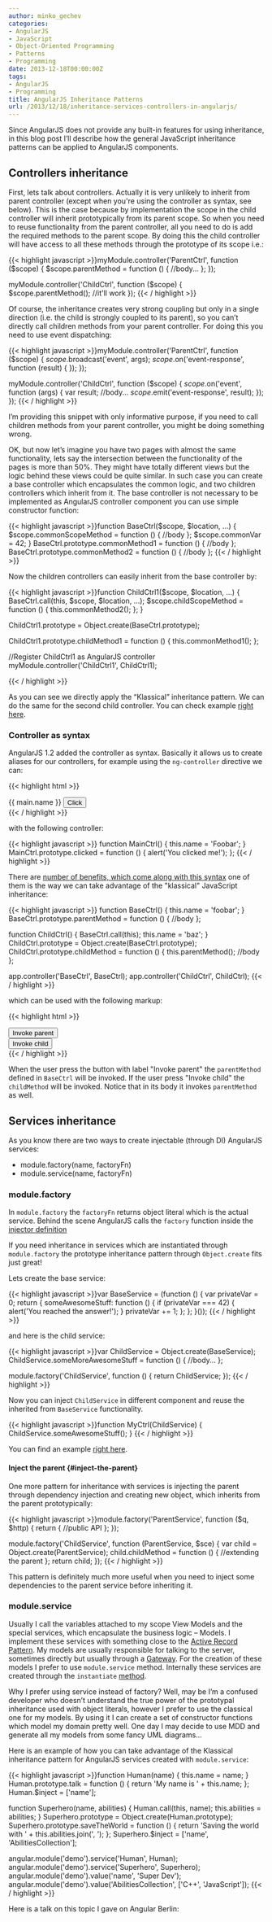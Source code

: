 ```yaml
---
author: minko_gechev
categories:
- AngularJS
- JavaScript
- Object-Oriented Programming
- Patterns
- Programming
date: 2013-12-18T00:00:00Z
tags:
- AngularJS
- Programming
title: AngularJS Inheritance Patterns
url: /2013/12/18/inheritance-services-controllers-in-angularjs/
---
```


Since AngularJS does not provide any built-in features for using inheritance, in this blog post I&#8217;ll describe how the general JavaScript inheritance patterns can be applied to AngularJS components.

## Controllers inheritance

First, lets talk about controllers. Actually it is very unlikely to inherit from parent controller (except when you're using the controller as syntax, see below). This is the case because by implementation the scope in the child controller will inherit prototypically from its parent scope. So when you need to reuse functionality from the parent controller, all you need to do is add the required methods to the parent scope. By doing this the child controller will have access to all these methods through the prototype of its scope i.e.:

{{< highlight javascript >}}myModule.controller('ParentCtrl', function ($scope) {
  $scope.parentMethod = function () {
    //body...
  };
});

myModule.controller('ChildCtrl', function ($scope) {
  $scope.parentMethod(); //it'll work
});
{{< / highlight >}}

Of course, the inheritance creates very strong coupling but only in a single direction (i.e. the child is strongly coupled to its parent), so you can&#8217;t directly call children methods from your parent controller. For doing this you need to use event dispatching:

{{< highlight javascript >}}myModule.controller('ParentCtrl', function ($scope) {
  $scope.$broadcast('event', args);
  $scope.$on('event-response', function (result) {
  });
});

myModule.controller('ChildCtrl', function ($scope) {
  $scope.$on('event', function (args) {
    var result;
    //body...
    $scope.$emit('event-response', result);
  });
});
{{< / highlight >}}

I&#8217;m providing this snippet with only informative purpose, if you need to call children methods from your parent controller, you might be doing something wrong.

OK, but now let&#8217;s imagine you have two pages with almost the same functionality, lets say the intersection between the functionality of the pages is more than 50%. They might have totally different views but the logic behind these views could be quite similar. In such case you can create a base controller which encapsulates the common logic, and two children controllers which inherit from it. The base controller is not necessary to be implemented as AngularJS controller component you can use simple constructor function:

{{< highlight javascript >}}function BaseCtrl($scope, $location, ...) {
  $scope.commonScopeMethod = function () {
    //body
  };
  $scope.commonVar = 42;
}
BaseCtrl.prototype.commonMethod1 = function () {
  //body
};
BaseCtrl.prototype.commonMethod2 = function () {
  //body
};
{{< / highlight >}}

Now the children controllers can easily inherit from the base controller by:

{{< highlight javascript >}}function ChildCtrl1($scope, $location, ...) {
  BaseCtrl.call(this, $scope, $location, ...);
  $scope.childScopeMethod = function () {
    this.commonMethod2();
  };
}

ChildCtrl1.prototype = Object.create(BaseCtrl.prototype);

ChildCtrl1.prototype.childMethod1 = function () {
  this.commonMethod1();
};

//Register ChildCtrl1 as AngularJS controller
myModule.controller('ChildCtrl1', ChildCtrl1);

{{< / highlight >}}

As you can see we directly apply the &#8220;Klassical&#8221; inheritance pattern. We can do the same for the second child controller. You can check example [right here][1].

### Controller as syntax

AngularJS 1.2 added the controller as syntax. Basically it allows us to create aliases for our controllers, for example using the `ng-controller` directive we can:

{{< highlight html >}}
<div ng-controller="MainCtrl as main">
  {{ main.name }}
  <button ng-click="main.clicked()">Click</button>
</div>
{{< / highlight >}}

with the following controller:

{{< highlight javascript >}}
function MainCtrl() {
  this.name = 'Foobar';
}
MainCtrl.prototype.clicked = function () {
  alert('You clicked me!');
};
{{< / highlight >}}

There are [number of benefits, which come along with this syntax](https://github.com/mgechev/angularjs-style-guide#controllers) one of them is the way we can take advantage of the "klassical" JavaScript inheritance:

{{< highlight javascript >}}
function BaseCtrl() {
  this.name = 'foobar';
}
BaseCtrl.prototype.parentMethod = function () {
  //body
};

function ChildCtrl() {
  BaseCtrl.call(this);
  this.name = 'baz';
}
ChildCtrl.prototype = Object.create(BaseCtrl.prototype);
ChildCtrl.prototype.childMethod = function () {
  this.parentMethod();
  //body
};

app.controller('BaseCtrl', BaseCtrl);
app.controller('ChildCtrl', ChildCtrl);
{{< / highlight >}}

which can be used with the following markup:

{{< highlight html >}}
<div ng-controller="BaseCtrl as base">
  <button ng-click="base.method()">Invoke parent</button>
  <div ng-controller="ChildCtrl as child">
    <button ng-click="child.childMethod()">Invoke child</button>
  </div>
</div>
{{< / highlight >}}

When the user press the button with label "Invoke parent" the `parentMethod` defined in `BaseCtrl` will be invoked. If the user press "Invoke child" the `childMethod` will be invoked. Notice that in its body it invokes `parentMethod` as well.

## Services inheritance

As you know there are two ways to create injectable (through DI) AngularJS services:

* module.factory(name, factoryFn)
* module.service(name, factoryFn)

### module.factory

In `module.factory` the `factoryFn` returns object literal which is the actual service. Behind the scene AngularJS calls the `factory` function inside the [injector definition][2]

If you need inheritance in services which are instantiated through `module.factory` the prototype inheritance pattern through `Object.create` fits just great!

Lets create the base service:

{{< highlight javascript >}}var BaseService = (function () {
  var privateVar = 0;
  return {
    someAwesomeStuff: function () {
      if (privateVar === 42) {
        alert('You reached the answer!');
      }
      privateVar += 1;
    };
  };
}());
{{< / highlight >}}

and here is the child service:

{{< highlight javascript >}}var ChildService = Object.create(BaseService);
ChildService.someMoreAwesomeStuff = function () {
  //body...
};

module.factory('ChildService', function () {
  return ChildService;
});
{{< / highlight >}}

Now you can inject `ChildService` in different component and reuse the inherited from `BaseService` functionality.

{{< highlight javascript >}}function MyCtrl(ChildService) {
  ChildService.someAwesomeStuff();
}
{{< / highlight >}}

You can find an example [right here][3].

#### Inject the parent {#inject-the-parent}

One more pattern for inheritance with services is injecting the parent through dependency injection and creating new object, which inherits from the parent prototypically:

{{< highlight javascript >}}module.factory('ParentService', function ($q, $http) {
  return {
    //public API
  };
});

module.factory('ChildService', function (ParentService, $sce) {
  var child = Object.create(ParentService);
  child.childMethod = function () {
    //extending the parent
  };
  return child;
});
{{< / highlight >}}

This pattern is definitely much more useful when you need to inject some dependencies to the parent service before inheriting it.

### module.service

Usually I call the variables attached to my scope View Models and the special services, which encapsulate the business logic &#8211; Models. I implement these services with something close to the [Active Record Pattern][4]. My models are usually responsible for talking to the server, sometimes directly but usually through a [Gateway][5]. For the creation of these models I prefer to use `module.service` method. Internally these services are created through the `instantiate` [method][6].

Why I prefer using service instead of factory? Well, may be I&#8217;m a confused developer who doesn&#8217;t understand the true power of the prototypal inheritance used with object literals, however I prefer to use the classical one for my models. By using it I can create a set of constructor functions which model my domain pretty well. One day I may decide to use MDD and generate all my models from some fancy UML diagrams&#8230;

Here is an example of how you can take advantage of the Klassical inheritance pattern for AngularJS services created with `module.service`:

{{< highlight javascript >}}function Human(name) {
  this.name = name;
}
Human.prototype.talk = function () {
  return 'My name is ' + this.name;
};
Human.$inject = ['name'];

function Superhero(name, abilities) {
  Human.call(this, name);
  this.abilities = abilities;
}
Superhero.prototype = Object.create(Human.prototype);
Superhero.prototype.saveTheWorld = function () {
  return 'Saving the world with ' + this.abilities.join(', ');
};
Superhero.$inject = ['name', 'AbilitiesCollection'];

angular.module('demo').service('Human', Human);
angular.module('demo').service('Superhero', Superhero);
angular.module('demo').value('name', 'Super Dev');
angular.module('demo').value('AbilitiesCollection', ['C++', 'JavaScript']);
{{< / highlight >}}

Here is a talk on this topic I gave on Angular Berlin:

<script async class="speakerdeck-embed" data-id="bb495a56254b4881a2b423c460398b5e" data-ratio="1.33333333333333" src="//speakerdeck.com/assets/embed.js"></script>

 [1]: http://jsbin.com/oLawajuL/2/edit
 [2]: https://github.com/angular/angular.js/blob/v1.4.0-rc.0/src/auto/injector.js#L686-L690
 [3]: http://jsbin.com/idIVAWO/2/edit
 [4]: http://www.martinfowler.com/eaaCatalog/activeRecord.html
 [5]: http://www.martinfowler.com/eaaCatalog/gateway.html
 [6]: https://github.com/angular/angular.js/blob/master/src/auto/injector.js#L777
